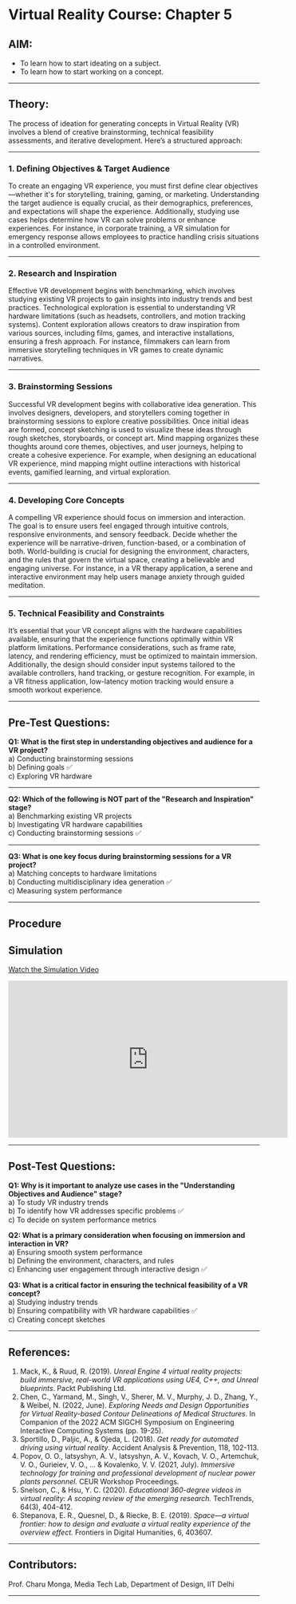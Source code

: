 # Virtual Reality Course: Chapter 5

## **AIM:**
- To learn how to start ideating on a subject.
- To learn how to start working on a concept.

---

## **Theory:**

The process of ideation for generating concepts in Virtual Reality (VR) involves a blend of creative brainstorming, technical feasibility assessments, and iterative development. Here’s a structured approach:

---

### **1. Defining Objectives & Target Audience**
To create an engaging VR experience, you must first define clear objectives—whether it's for storytelling, training, gaming, or marketing. Understanding the target audience is equally crucial, as their demographics, preferences, and expectations will shape the experience. Additionally, studying use cases helps determine how VR can solve problems or enhance experiences. For instance, in corporate training, a VR simulation for emergency response allows employees to practice handling crisis situations in a controlled environment.

---

### **2. Research and Inspiration**
Effective VR development begins with benchmarking, which involves studying existing VR projects to gain insights into industry trends and best practices. Technological exploration is essential to understanding VR hardware limitations (such as headsets, controllers, and motion tracking systems). Content exploration allows creators to draw inspiration from various sources, including films, games, and interactive installations, ensuring a fresh approach. For instance, filmmakers can learn from immersive storytelling techniques in VR games to create dynamic narratives.

---

### **3. Brainstorming Sessions**
Successful VR development begins with collaborative idea generation. This involves designers, developers, and storytellers coming together in brainstorming sessions to explore creative possibilities. Once initial ideas are formed, concept sketching is used to visualize these ideas through rough sketches, storyboards, or concept art. Mind mapping organizes these thoughts around core themes, objectives, and user journeys, helping to create a cohesive experience. For example, when designing an educational VR experience, mind mapping might outline interactions with historical events, gamified learning, and virtual exploration.

---

### **4. Developing Core Concepts**
A compelling VR experience should focus on immersion and interaction. The goal is to ensure users feel engaged through intuitive controls, responsive environments, and sensory feedback. Decide whether the experience will be narrative-driven, function-based, or a combination of both. World-building is crucial for designing the environment, characters, and the rules that govern the virtual space, creating a believable and engaging universe. For instance, in a VR therapy application, a serene and interactive environment may help users manage anxiety through guided meditation.

---

### **5. Technical Feasibility and Constraints**
It’s essential that your VR concept aligns with the hardware capabilities available, ensuring that the experience functions optimally within VR platform limitations. Performance considerations, such as frame rate, latency, and rendering efficiency, must be optimized to maintain immersion. Additionally, the design should consider input systems tailored to the available controllers, hand tracking, or gesture recognition. For example, in a VR fitness application, low-latency motion tracking would ensure a smooth workout experience.

---

## **Pre-Test Questions:**

**Q1: What is the first step in understanding objectives and audience for a VR project?**  
    a) Conducting brainstorming sessions  
    b) Defining goals ✅  
    c) Exploring VR hardware

---

**Q2: Which of the following is NOT part of the "Research and Inspiration" stage?**  
    a) Benchmarking existing VR projects  
    b) Investigating VR hardware capabilities  
    c) Conducting brainstorming sessions ✅


---

**Q3: What is one key focus during brainstorming sessions for a VR project?**  
    a) Matching concepts to hardware limitations  
    b) Conducting multidisciplinary idea generation ✅  
    c) Measuring system performance


---

## **Procedure**

## **Simulation**
[Watch the Simulation Video](https://youtu.be/pKzKMjOSyvQ)
<iframe width="560" height="315" src="https://youtu.be/pKzKMjOSyvQ" frameborder="0" allow="accelerometer; autoplay; encrypted-media; gyroscope; picture-in-picture" allowfullscreen></iframe>

---

## **Post-Test Questions:**

**Q1: Why is it important to analyze use cases in the "Understanding Objectives and Audience" stage?**  
    a) To study VR industry trends  
    b) To identify how VR addresses specific problems ✅  
    c) To decide on system performance metrics

**Q2: What is a primary consideration when focusing on immersion and interaction in VR?**  
    a) Ensuring smooth system performance  
    b) Defining the environment, characters, and rules  
    c) Enhancing user engagement through interactive design ✅

**Q3: What is a critical factor in ensuring the technical feasibility of a VR concept?**  
    a) Studying industry trends  
    b) Ensuring compatibility with VR hardware capabilities ✅  
    c) Creating concept sketches

---

## **References:**

1. Mack, K., & Ruud, R. (2019). *Unreal Engine 4 virtual reality projects: build immersive, real-world VR applications using UE4, C++, and Unreal blueprints*. Packt Publishing Ltd.
2. Chen, C., Yarmand, M., Singh, V., Sherer, M. V., Murphy, J. D., Zhang, Y., & Weibel, N. (2022, June). *Exploring Needs and Design Opportunities for Virtual Reality-based Contour Delineations of Medical Structures.* In Companion of the 2022 ACM SIGCHI Symposium on Engineering Interactive Computing Systems (pp. 19-25).
3. Sportillo, D., Paljic, A., & Ojeda, L. (2018). *Get ready for automated driving using virtual reality*. Accident Analysis & Prevention, 118, 102-113.
4. Popov, O. O., Iatsyshyn, A. V., Iatsyshyn, A. V., Kovach, V. O., Artemchuk, V. O., Gurieiev, V. O., ... & Kovalenko, V. V. (2021, July). *Immersive technology for training and professional development of nuclear power plants personnel.* CEUR Workshop Proceedings.
5. Snelson, C., & Hsu, Y. C. (2020). *Educational 360-degree videos in virtual reality: A scoping review of the emerging research.* TechTrends, 64(3), 404-412.
6. Stepanova, E. R., Quesnel, D., & Riecke, B. E. (2019). *Space—a virtual frontier: how to design and evaluate a virtual reality experience of the overview effect.* Frontiers in Digital Humanities, 6, 403607.

---

## **Contributors:**
Prof. Charu Monga, Media Tech Lab, Department of Design, IIT Delhi

---
